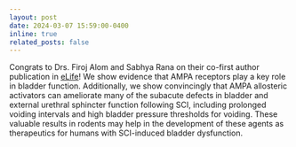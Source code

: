```yaml
---
layout: post
date: 2024-03-07 15:59:00-0400
inline: true
related_posts: false
---
```


Congrats to Drs. Firoj Alom and Sabhya Rana on their co-first author publication in [eLife](https://elifesciences.org/articles/89767)! We show evidence that AMPA receptors play a key role in bladder function. Additionally, we show convincingly that AMPA allosteric activators can ameliorate many of the subacute defects in bladder and external urethral sphincter function following SCI, including prolonged voiding intervals and high bladder pressure thresholds for voiding. These valuable results in rodents may help in the development of these agents as therapeutics for humans with SCI-induced bladder dysfunction.

